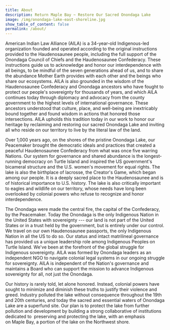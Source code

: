 ```yaml
---
title: About
description: Return Maple Bay ~ Restore Our Sacred Onondaga Lake
image: /img/onondaga-lake-east-shoreline.jpg
show_table_of_content: false
permalink: /about/
---
```

American Indian Law Alliance (AILA) is a 34-year-old Indigenous-led organization founded and operated according to the original instructions provided to the Haudenosaunee people, including the full support of the Onondaga Council of Chiefs and the Haudenosaunee Confederacy. These instructions guide us to acknowledge and honor our interdependence with all beings, to be mindful of the seven generations ahead of us, and to share the abundance Mother Earth provides with each other and the beings who share our ecosystems. AILA is also grounded in the wisdom of the Haudenosaunee Confederacy and Onondaga ancestors who have fought to protect our people's sovereignty for thousands of years, and which AILA continues today through diplomacy and advocacy from the county government to the highest levels of international governance. These ancestors understood that culture, place, and well-being are inextricably bound together and found wisdom in actions that honored those intersections. AILA upholds this tradition today in our work to honor our heritage by reclaiming and restoring our sacred Onondaga Lake and inviting all who reside on our territory to live by the literal law of the land.

Over 1,000 years ago, on the shores of the pristine Onondaga Lake, our Peacemaker brought the democratic ideals and practices that created a peaceful Haudenosaunee Confederacy from what was once five warring Nations. Our system for governance and shared abundance is the longest-running democracy on Turtle Island and inspired the US government's bicameral structure and the U.S. women's movement for equal rights. The lake is also the birthplace of lacrosse, the Creator's Game, which began among our people. It is a deeply sacred place to the Haudenosaunee and is of historical importance to U.S. history. The lake is also critically important to eagles and wildlife on our territory, whose needs have long been overlooked by colonial powers who refuse to recognize and honor interdependence.

The Onondaga were made the central fire, the capital of the Confederacy, by the Peacemaker. Today the Onondaga is the only Indigenous Nation in the United States with sovereignty --- our land is not part of the United States or in a trust held by the government, but is entirely under our control. We travel on our own Haudenosaunee passports, the only Indigenous Nation in all the US to do so. Our status and intact matrilineal governance has provided us a unique leadership role among Indigenous Peoples on Turtle Island. We've been at the forefront of the global struggle for Indigenous sovereignty. AILA was formed by Onondaga leaders as an independent NGO to navigate colonial legal systems in our ongoing struggle for sovereignty. AILA is independent of the Nation's governance and maintains a Board who can support the mission to advance Indigenous sovereignty for all, not just the Onondaga. 

Our history is rarely told, let alone honored. Instead, colonial powers have sought to minimize and diminish these truths to justify their violence and greed. Industry polluted the lake without consequence throughout the 19th and 20th centuries, and today the sacred and essential waters of Onondaga Lake are a superfund site. Our plan is to protect the lake from further pollution and development by building a strong collaborative of institutions dedicated to  preserving and protecting the lake, with an emphasis on Maple Bay, a portion of the lake on the Northwest shore.
